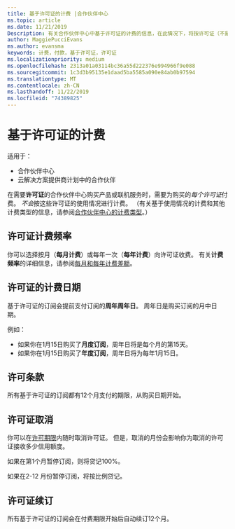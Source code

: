 ```yaml
---
title: 基于许可证的计费 |合作伙伴中心
ms.topic: article
ms.date: 11/21/2019
Description: 有关合作伙伴中心中基于许可证的计费的信息，在此情况下，将按许可证（不是许可证使用情况）计费。
author: MaggiePucciEvans
ms.author: evansma
keywords: 计费，付款，基于许可证，许可证
ms.localizationpriority: medium
ms.openlocfilehash: 2313a01a03114bc36a55d222376e994966f9e088
ms.sourcegitcommit: 1c3d3b95135e1daad5ba5585a090e84ab0b97594
ms.translationtype: MT
ms.contentlocale: zh-CN
ms.lasthandoff: 11/22/2019
ms.locfileid: "74389825"
---
```

# <a name="license-based-billing"></a>基于许可证的计费

适用于：

- 合作伙伴中心
- 云解决方案提供商计划中的合作伙伴

在需要**许可证**的合作伙伴中心购买产品或联机服务时，需要为购买的*每个许可证*付费。 *不会*按这些许可证的使用情况进行计费。 （有关基于使用情况的计费和其他计费类型的信息，请参阅[合作伙伴中心的计费类型](billing-different-types.md)。）

## <a name="license-billing-frequency"></a>许可证计费频率

你可以选择按月（**每月计费**）或每年一次（**每年计费**）向许可证收费。 有关**计费频率**的详细信息，请参阅[每月和每年计费差额](billing-annual-monthly.md)。

## <a name="billing-date-for-licenses"></a>许可证的计费日期

基于许可证的订阅会提前支付订阅的**周年周年日**。 周年日是购买订阅的月中日期。

例如：

- 如果你在1月15日购买了**月度订阅**，周年日将是每个月的第15天。
- 如果你在1月15日购买了**年度订阅**，周年日将为每年1月15日。

## <a name="license-term"></a>许可条款

所有基于许可证的订阅都有12个月支付的期限，从购买日期开始。

## <a name="license-cancellation"></a>许可证取消

你可以在[许可期限](#license-term)内随时取消许可证。 但是，取消的月份会影响你为取消的许可证接收多少信用额度。

如果在第1个月暂停订阅，则将贷记100%。

如果在2-12 月份暂停订阅，将按比例贷记。

## <a name="license-renewal"></a>许可证续订

所有基于许可证的订阅会在付费期限开始后自动续订12个月。
